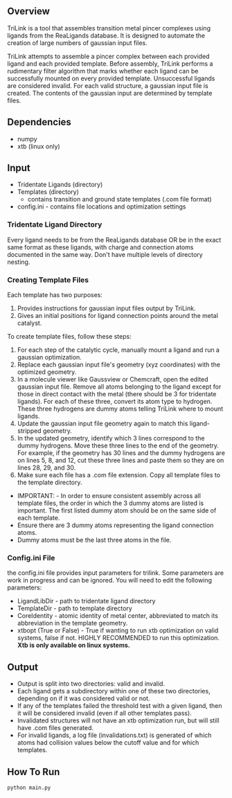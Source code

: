 ## Overview
TriLink is a tool that assembles transition metal pincer complexes using ligands from the ReaLigands database. It is designed to automate the creation of large numbers of gaussian input files.

TriLink attempts to assemble a pincer complex between each provided ligand and each provided template. Before assembly, TriLink performs a rudimentary filter algorithm that marks whether each ligand can be successfully mounted on every provided template. Unsuccessful ligands are considered invalid. For each valid structure, a gaussian input file is created. The contents of the gaussian input are determined by template files. 

## Dependencies
- numpy
- xtb (linux only)

## Input
- Tridentate Ligands (directory)
- Templates (directory)
	- contains transition and ground state templates (.com file format)
- config.ini - contains file locations and optimization settings

### Tridentate Ligand Directory  
Every ligand needs to be from the ReaLigands database OR be in the exact same format as these ligands, with charge and connection atoms documented in the same way. Don't have multiple levels of directory nesting. 

### Creating Template Files  
Each template has two purposes:  
1. Provides instructions for gaussian input files output by TriLink.  
2. Gives an initial positions for ligand connection points around the metal catalyst.  

To create template files, follow these steps:
1. For each step of the catalytic cycle, manually mount a ligand and run a gaussian optimization.
2. Replace each gaussian input file's geometry (xyz coordinates) with the optimized geometry.
3. In a molecule viewer like Gaussview or Chemcraft, open the edited gaussian input file. Remove all atoms belonging to the ligand except for those in direct contact with the metal (there should be 3 for tridentate ligands). For each of these three, convert its atom type to hydrogen. These three hydrogens are dummy atoms telling TriLink where to mount ligands.
4. Update the gaussian input file geometry again to match this ligand-stripped geometry. 
5. In the updated geometry, identify which 3 lines correspond to the dummy hydrogens. Move these three lines to the end of the geometry. For example, if the geometry has 30 lines and the dummy hydrogens are on lines 5, 8, and 12, cut these three lines and paste them so they are on lines 28, 29, and 30.
6. Make sure each file has a .com file extension. Copy all template files to the template directory.  
- IMPORTANT: - In order to ensure consistent assembly across all template files, the order in which the 3 dummy atoms are listed is important. The first listed dummy atom should be on the same side of each template. 
- Ensure there are 3 dummy atoms representing the ligand connection atoms.
- Dummy atoms must be the last three atoms in the file.

### Config.ini File  
the config.ini file provides input parameters for trilink. Some parameters are work in progress and can be ignored. You will need to edit the following parameters:  
- LigandLibDir - path to tridentate ligand directory
- TemplateDir - path to template directory
- CoreIdentity - atomic identity of metal center, abbreviated to match its abbreviation in the template geometry.
- xtbopt (True or False) - True if wanting to run xtb optimization on valid systems, false if not. HIGHLY RECOMMENDED to run this optimization. **Xtb is only available on linux systems.**

## Output
- Output is split into two directories: valid and invalid.
- Each ligand gets a subdirectory within one of these two directories, depending on if it was considered valid or not.
- If any of the templates failed the threshold test with a given ligand, then it will be considered invalid (even if all other templates pass).
- Invalidated structures will not have an xtb optimization run, but will still have .com files generated.
- For invalid ligands, a log file (invalidations.txt) is generated of which atoms had collision values below the cutoff value and for which templates.

## How To Run
```python
python main.py
```
